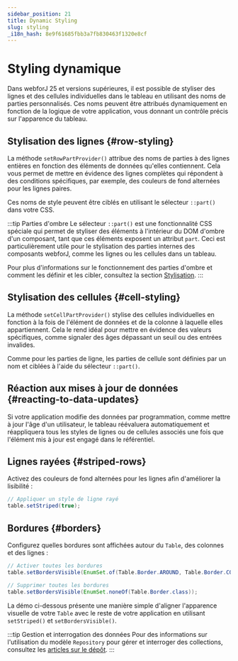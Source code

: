 ```yaml
---
sidebar_position: 21
title: Dynamic Styling
slug: styling
_i18n_hash: 8e9f61685fbb3a7fb830463f1320e8cf
---
```

<!-- vale off -->
# Styling dynamique <DocChip chip='since' label='25.00' />
<!-- vale on -->

Dans webforJ 25 et versions supérieures, il est possible de styliser des lignes et des cellules individuelles dans le tableau en utilisant des noms de parties personnalisés. Ces noms peuvent être attribués dynamiquement en fonction de la logique de votre application, vous donnant un contrôle précis sur l'apparence du tableau.

## Stylisation des lignes {#row-styling}

La méthode `setRowPartProvider()` attribue des noms de parties à des lignes entières en fonction des éléments de données qu'elles contiennent. Cela vous permet de mettre en évidence des lignes complètes qui répondent à des conditions spécifiques, par exemple, des couleurs de fond alternées pour les lignes paires.

Ces noms de style peuvent être ciblés en utilisant le sélecteur `::part()` dans votre CSS.

:::tip Parties d'ombre
Le sélecteur `::part()` est une fonctionnalité CSS spéciale qui permet de styliser des éléments à l'intérieur du DOM d'ombre d'un composant, tant que ces éléments exposent un attribut `part`. Ceci est particulièrement utile pour le stylisation des parties internes des composants webforJ, comme les lignes ou les cellules dans un tableau.

Pour plus d'informations sur le fonctionnement des parties d'ombre et comment les définir et les cibler, consultez la section [Stylisation](../../styling/shadow-parts).
:::


<ComponentDemo 
path='/webforj/tablerowstyling?' 
javaE='https://raw.githubusercontent.com/webforj/webforj-documentation/refs/heads/main/src/main/java/com/webforj/samples/views/table/TableRowStylingView.java'
height='300px'
/>

## Stylisation des cellules {#cell-styling}

La méthode `setCellPartProvider()` stylise des cellules individuelles en fonction à la fois de l'élément de données et de la colonne à laquelle elles appartiennent. Cela le rend idéal pour mettre en évidence des valeurs spécifiques, comme signaler des âges dépassant un seuil ou des entrées invalides.

Comme pour les parties de ligne, les parties de cellule sont définies par un nom et ciblées à l'aide du sélecteur `::part()`.

<ComponentDemo 
path='/webforj/tablecellstyling?' 
javaE='https://raw.githubusercontent.com/webforj/webforj-documentation/refs/heads/main/src/main/java/com/webforj/samples/views/table/TableColumnPinningView.java'
height='300px'
/>

## Réaction aux mises à jour de données {#reacting-to-data-updates}

Si votre application modifie des données par programmation, comme mettre à jour l'âge d'un utilisateur, le tableau réévaluera automatiquement et réappliquera tous les styles de lignes ou de cellules associés une fois que l'élément mis à jour est engagé dans le référentiel.

<ComponentDemo 
path='/webforj/tabledynamicstyling?' 
javaE='https://raw.githubusercontent.com/webforj/webforj-documentation/refs/heads/main/src/main/java/com/webforj/samples/views/table/TableDynamicStylingView.java'
height='475px'
/>

## Lignes rayées {#striped-rows}

Activez des couleurs de fond alternées pour les lignes afin d'améliorer la lisibilité :

```java
// Appliquer un style de ligne rayé
table.setStriped(true);
```

## Bordures {#borders}

Configurez quelles bordures sont affichées autour du `Table`, des colonnes et des lignes :

```java
// Activer toutes les bordures
table.setBordersVisible(EnumSet.of(Table.Border.AROUND, Table.Border.COLUMNS, Table.Border.ROWS));

// Supprimer toutes les bordures
table.setBordersVisible(EnumSet.noneOf(Table.Border.class));
```

La démo ci-dessous présente une manière simple d'aligner l'apparence visuelle de votre `Table` avec le reste de votre application en utilisant `setStriped()` et `setBordersVisible()`.

<ComponentDemo 
path='/webforj/tablelayoutstyling?' 
javaE='https://raw.githubusercontent.com/webforj/webforj-documentation/refs/heads/main/src/main/java/com/webforj/samples/views/table/TableLayoutStylingView.java'
height='300px'
/>

:::tip Gestion et interrogation des données
Pour des informations sur l'utilisation du modèle `Repository` pour gérer et interroger des collections, consultez les [articles sur le dépôt](/docs/advanced/repository/overview).
:::
